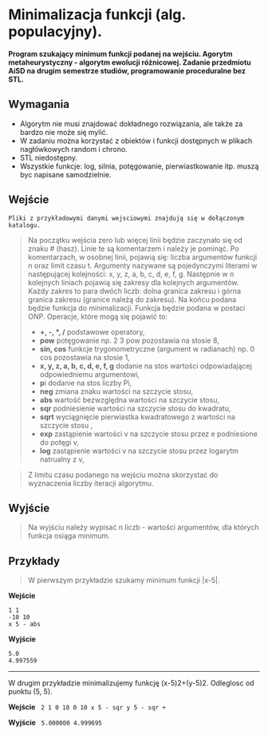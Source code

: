 # Minimalizacja funkcji (alg. populacyjny).

**Program szukający minimum funkcji podanej na wejściu. Agorytm metaheurystyczny - algorytm ewolucji różnicowej. Zadanie  przedmiotu AiSD na drugim semestrze studiów, programowanie proceduralne bez STL.**

**Wymagania**
---

* Algorytm nie musi znajdować dokładnego rozwiązania, ale także za bardzo nie może się mylić.
* W zadaniu można korzystać z obiektów i funkcji dostępnych w plikach nagłówkowych random i chrono.
* STL niedostępny.
* Wszystkie funkcje: log, silnia, potęgowanie, pierwiastkowanie itp. muszą byc napisane samodzielnie.

**Wejście**
---

    Pliki z przykładowymi danymi wejsciowymi znajdują się w dołączonym katalogu.


> Na początku wejścia zero lub więcej linii będzie zaczynało się od znaku # (hasz). Linie te są komentarzem i należy je pominąć. 
Po komentarzach, w osobnej linii, pojawią się: liczba argumentów funkcji n oraz limit czasu t. Argumenty nazywane są pojedynczymi literami w następującej kolejności: x, y, z, a, b, c, d, e, f, g.
Następnie w n kolejnych liniach pojawią się zakresy dla kolejnych argumentów. Każdy zakres to para dwóch liczb: dolna granica zakresu i górna granica zakresu (granice należą do zakresu). 
Na końcu podana będzie funkcja do minimalizacji. Funkcja będzie podana w postaci ONP. Operacje, które mogą się pojawić to:
> * **+, -, \*, /** podstawowe operatory,
> * **pow** potęgowanie np. 2 3 pow pozostawia na stosie 8,
> * **sin, cos** funkcje trygonometryczne (argument w radianach) np. 0 cos pozostawia na stosie 1,
> * **x, y, z, a, b, c, d, e, f, g** dodanie na stos wartości odpowiadającej odpowiedniemu argumentowi,
> * **p**i dodanie na stos liczby Pi,
> * **neg**  zmiana znaku wartości na szczycie stosu,
> * **abs** wartość bezwzględna wartości na szczycie stosu,
> * **sqr** podniesienie wartości na szczycie stosu do kwadratu,
> * **sqrt** wyciągnięcie pierwiastka kwadratowego z wartości na szczycie stosu ,
> * **exp** zastąpienie wartości v na szczycie stosu przez e podniesione do potęgi v,
> * **log** zastąpienie wartości v na szczycie stosu przez logarytm natrualny z v,

>    Z limitu czasu podanego na wejściu można skorzystać do wyznaczenia liczby iteracji algorytmu.

**Wyjście**
---
    
> Na wyjściu należy wypisać n liczb - wartości argumentów, dla których funkcja osiąga minimum.

**Przykłady**
---
> W pierwszym przykładzie szukamy minimum funkcji |x-5|.

**Wejście**
```
1 1
-10 10
x 5 - abs 
```

**Wyjście**
```
5.0
4.997559
```

---

W drugim przykładzie minimalizujemy funkcję (x-5)2+(y-5)2. Odleglosc od punktu (5, 5).

**Wejście**
<code>
2 1
0 10
0 10
x 5 - sqr y 5 - sqr +
</code>

**Wyjście**
<code>
5.000000 4.999695
</code>

